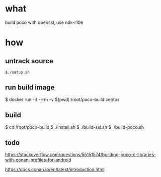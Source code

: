 
# what
build poco with openssl, use ndk-r10e

# how
## untrack source 
```
$./setup.sh
```

## run build image
$ docker run -it --rm -v $(pwd):/root/poco-build centos

## build
$ cd /root/poco-build
$ ./install.sh
$ ./build-ssl.sh
$ ./build-poco.sh

## todo
https://stackoverflow.com/questions/55151574/building-poco-c-libraries-with-conan-profiles-for-android

https://docs.conan.io/en/latest/introduction.html
